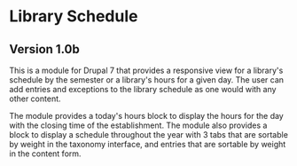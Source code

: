 # Library Schedule
## Version 1.0b
This is a module for Drupal 7 that provides a responsive view for a library's
schedule by the semester or a library's hours for a given day. The user can
add entries and exceptions to the library schedule as one would with any other
content. 

The module provides a today's hours block to display the hours for the day
with the closing time of the establishment. The module also provides a block
to display a schedule throughout the year with 3 tabs that are sortable by weight
in the taxonomy interface, and entries that are sortable by weight in the content form.